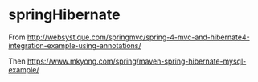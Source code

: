 # springHibernate
From http://websystique.com/springmvc/spring-4-mvc-and-hibernate4-integration-example-using-annotations/ 

Then https://www.mkyong.com/spring/maven-spring-hibernate-mysql-example/